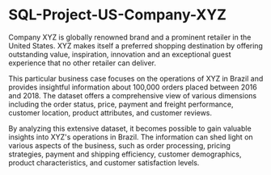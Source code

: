 # SQL-Project-US-Company-XYZ
Company XYZ is  globally renowned brand and a prominent retailer in the United States. 
XYZ makes itself a preferred shopping destination by offering outstanding value, inspiration, innovation and an exceptional guest experience that no other retailer can deliver.

This particular business case focuses on the operations of XYZ in Brazil and provides insightful information about 100,000 orders placed between 2016 and 2018. The dataset offers a comprehensive view of various dimensions including the order status, price, payment and freight performance, customer location, product attributes, and customer reviews.

By analyzing this extensive dataset, it becomes possible to gain valuable insights into XYZ's operations in Brazil. The information can shed light on various aspects of the business, such as order processing, pricing strategies, payment and shipping efficiency, customer demographics, product characteristics, and customer satisfaction levels.
